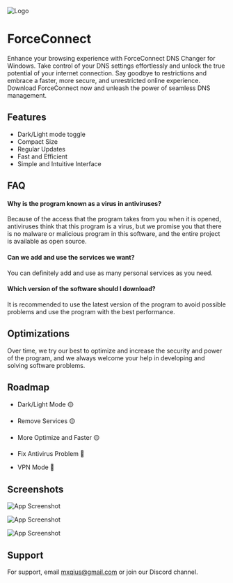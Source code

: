 
![Logo](https://dev-to-uploads.s3.amazonaws.com/uploads/articles/th5xamgrr6se0x5ro4g6.png)


# ForceConnect

Enhance your browsing experience with ForceConnect DNS Changer for Windows. Take control of your DNS settings effortlessly and unlock the true potential of your internet connection. Say goodbye to restrictions and embrace a faster, more secure, and unrestricted online experience. Download ForceConnect now and unleash the power of seamless DNS management.

## Features

- Dark/Light mode toggle
- Compact Size
- Regular Updates
- Fast and Efficient
- Simple and Intuitive Interface


## FAQ

#### Why is the program known as a virus in antiviruses?

Because of the access that the program takes from you when it is opened, antiviruses think that this program is a virus, but we promise you that there is no malware or malicious program in this software, and the entire project is available as open source.

#### Can we add and use the services we want?

You can definitely add and use as many personal services as you need.

#### Which version of the software should I download?

It is recommended to use the latest version of the program to avoid possible problems and use the program with the best performance.


## Optimizations

Over time, we try our best to optimize and increase the security and power of the program, and we always welcome your help in developing and solving software problems.

## Roadmap

- Dark/Light Mode 🟡

- Remove Services 🟡

- More Optimize and Faster 🟡

- Fix Antivirus Problem 🔴

- VPN Mode 🔴


## Screenshots

![App Screenshot](https://github.com/Mxqius/ForceConnect/assets/80541964/e419c221-fcd8-4b91-8cd2-24be99e9a6e8)

![App Screenshot](https://github.com/Mxqius/ForceConnect/assets/80541964/af09c36f-b04d-49ab-97cc-ab7a592b4334)

![App Screenshot](https://github.com/Mxqius/ForceConnect/assets/80541964/5142e601-d313-4bed-ac85-79c351bac19f)

## Support

For support, email mxqius@gmail.com or join our Discord channel.

